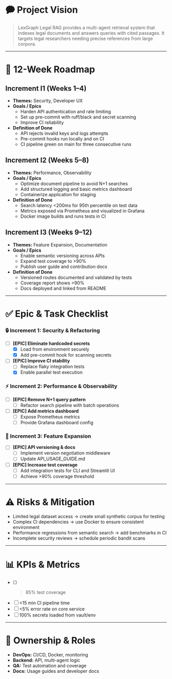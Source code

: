 # 🗭 Project Vision

> LexGraph Legal RAG provides a multi-agent retrieval system that indexes legal documents and answers queries with cited passages. It targets legal researchers needing precise references from large corpora.

---

# 📅 12-Week Roadmap

## Increment I1 (Weeks 1–4)
- **Themes:** Security, Developer UX
- **Goals / Epics**
  - Harden API authentication and rate limiting
  - Set up pre-commit with ruff/black and secret scanning
  - Improve CI reliability
- **Definition of Done**
  - API rejects invalid keys and logs attempts
  - Pre-commit hooks run locally and on CI
  - CI pipeline green on main for three consecutive runs

## Increment I2 (Weeks 5–8)
- **Themes:** Performance, Observability
- **Goals / Epics**
  - Optimize document pipeline to avoid N+1 searches
  - Add structured logging and basic metrics dashboard
  - Containerize application for staging
- **Definition of Done**
  - Search latency <200ms for 95th percentile on test data
  - Metrics exposed via Prometheus and visualized in Grafana
  - Docker image builds and runs tests in CI

## Increment I3 (Weeks 9–12)
- **Themes:** Feature Expansion, Documentation
- **Goals / Epics**
  - Enable semantic versioning across APIs
  - Expand test coverage to >90%
  - Publish user guide and contribution docs
- **Definition of Done**
  - Versioned routes documented and validated by tests
  - Coverage report shows >90%
  - Docs deployed and linked from README

---

# ✅ Epic & Task Checklist

### 🔒 Increment 1: Security & Refactoring
- [ ] **[EPIC] Eliminate hardcoded secrets**
  - [x] Load from environment securely
  - [x] Add pre-commit hook for scanning secrets
- [ ] **[EPIC] Improve CI stability**
  - [ ] Replace flaky integration tests
  - [x] Enable parallel test execution

### ⚡️ Increment 2: Performance & Observability
- [ ] **[EPIC] Remove N+1 query pattern**
  - [ ] Refactor search pipeline with batch operations
- [ ] **[EPIC] Add metrics dashboard**
  - [ ] Expose Prometheus metrics
  - [ ] Provide Grafana dashboard config

### 👀 Increment 3: Feature Expansion
- [ ] **[EPIC] API versioning & docs**
  - [ ] Implement version negotiation middleware
  - [ ] Update API_USAGE_GUIDE.md
- [ ] **[EPIC] Increase test coverage**
  - [ ] Add integration tests for CLI and Streamlit UI
  - [ ] Achieve >90% coverage threshold

---

# ⚠️ Risks & Mitigation
- Limited legal dataset access → create small synthetic corpus for testing
- Complex CI dependencies → use Docker to ensure consistent environment
- Performance regressions from semantic search → add benchmarks in CI
- Incomplete security reviews → schedule periodic bandit scans

---

# 📊 KPIs & Metrics
- [ ] >85% test coverage
- [ ] <15 min CI pipeline time
- [ ] <5% error rate on core service
- [ ] 100% secrets loaded from vault/env

---

# 👥 Ownership & Roles
- **DevOps:** CI/CD, Docker, monitoring
- **Backend:** API, multi-agent logic
- **QA:** Test automation and coverage
- **Docs:** Usage guides and developer docs
